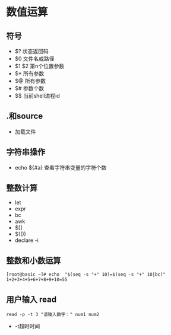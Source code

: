 # 数值运算

## 符号

- $? 状态返回码
- $0 文件名或路径
- $1 $2 第n个位置参数
- $* 所有参数
- $@ 所有参数
- $# 参数个数
- \$$ 当前shell进程id

## .和source

- 加载文件

## 字符串操作

- echo ${#a} 查看字符串变量的字符个数

## 整数计算

- let
- expr
- bc
- awk
- $[]
- $(())
- declare -i

## 整数和小数运算

```shell
[root@basic ~]# echo  "$(seq -s "+" 10)=$(seq -s "+" 10|bc)"
1+2+3+4+5+6+7+8+9+10=55
```
## 用户输入 read

```shell
read -p -t 3 "请输入数字：" num1 num2
```

- -t超时时间